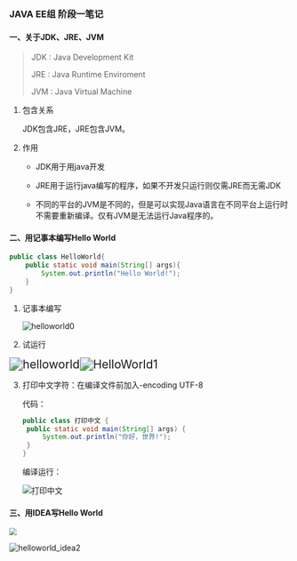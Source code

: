 ### JAVA EE组 阶段一笔记

#### 一、关于JDK、JRE、JVM

> JDK : Java Development Kit
>
> JRE : Java Runtime Enviroment
>
> JVM : Java Virtual Machine

1. 包含关系

   JDK包含JRE，JRE包含JVM。
   
2. 作用

   * JDK用于用java开发
   * JRE用于运行java编写的程序，如果不开发只运行则仅需JRE而无需JDK
   
   * 不同的平台的JVM是不同的，但是可以实现Java语言在不同平台上运行时不需要重新编译。仅有JVM是无法运行Java程序的。

#### 二、用记事本编写Hello World

~~~java
public class HelloWorld{
    public static void main(String[] args){
        System.out.println("Hello World!");
    }
}
~~~

1. 记事本编写

   ![helloworld0](D:\txy\university\New_Thread\JAVA\笔记\helloworld0.PNG)

2. 试运行

<img src="D:\txy\university\New_Thread\JAVA\笔记\javaEE_tasks\Java_EE_tasks\task1\helloworld.PNG" alt="helloworld" style="zoom: 150%;" /><img src="D:\txy\university\New_Thread\JAVA\笔记\javaEE_tasks\Java_EE_tasks\task1\HelloWorld1.PNG" alt="HelloWorld1" style="zoom:150%;" />

3. 打印中文字符：在编译文件前加入-encoding UTF-8

   代码：

   ```java
   public class 打印中文 {
   	public static void main(String[] args) {
   		System.out.println("你好，世界!");
   	}
   }
   ```

   编译运行：

   ![打印中文](D:\txy\university\New_Thread\JAVA\笔记\javaEE_tasks\Java_EE_tasks\task1\打印中文.PNG)

   

#### 三、用IDEA写Hello World

<img src="D:\txy\university\New_Thread\JAVA\笔记\javaEE_tasks\Java_EE_tasks\task1\helloworld_idea1.PNG" style="zoom:80%;" />



![helloworld_idea2](D:\txy\university\New_Thread\JAVA\笔记\javaEE_tasks\Java_EE_tasks\task1\helloworld_idea2.PNG)

